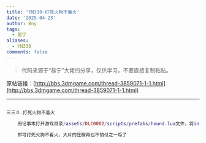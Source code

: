 ```yaml
---
title: 'YN330-打死火狗不着火'
date: '2025-04-23'
author: Bny
tags:
  - 易宁
aliases:
  - YN330
comments: false
---
```


> 代码来源于“易宁”大佬的分享，仅供学习，不要直接复制粘贴。

原帖链接：[http://bbs.3dmgame.com/thread-3859071-1-1.html](http://bbs.3dmgame.com/thread-3859071-1-1.html)

---

```lua  

三三０.打死火狗不着火	用记事本打开游戏目录/assets/DLC0002/scripts/prefabs/hound.lua文件，将inst.components.burnable:Ignite()替换为--inst.components.burnable:Ignite()	即可打死火狗不着火，大片的庄稼再也不怕付之一炬了

```  

